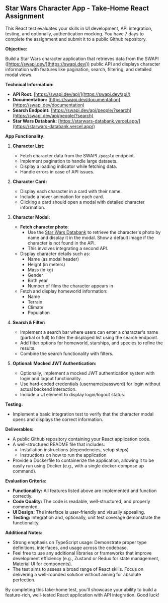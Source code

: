 ## Star Wars Character App - Take-Home React Assignment

This React test evaluates your skills in UI development, API integration, testing, and optionally, authentication mocking. You have 7 days to complete the assignment and submit it to a public Github repository.

**Objective:**

Build a Star Wars character application that retrieves data from the SWAPI ([https://swapi.dev/](https://swapi.dev/)) public API and displays character information with features like pagination, search, filtering, and detailed modal views.

**Technical Information:**

* **API Root:** [https://swapi.dev/api/](https://swapi.dev/api/)
* **Documentation:** [https://swapi.dev/documentation](https://swapi.dev/documentation)
* **Search Endpoint:** [https://swapi.dev/api/people/?search](https://swapi.dev/api/people/?search)
* **Star Wars Databank:** [https://starwars-databank.vercel.app/](https://starwars-databank.vercel.app/)

**App Functionality:**

1. **Character List:**
    * Fetch character data from the SWAPI `/people` endpoint.
    * Implement pagination to handle large datasets.
    * Display a loading indicator while fetching data.
    * Handle errors in case of API issues.

2. **Character Card:**
    * Display each character in a card with their name.
    * Include a hover animation for each card.
    * Clicking a card should open a modal with detailed character information.

3. **Character Modal:**
    * **Fetch character photo**:
        * Use the [Star Wars Databank](https://starwars-databank.vercel.app/character/single#filter-by-name) to retrieve the character's photo by name and display it in the modal. Show a default image if the character is not found in the API.
        * This involves integrating a second API.
    * Display character details such as:
        * Name (as modal header)
        * Height (in meters)
        * Mass (in kg)
        * Gender
        * Birth year
        * Number of films the character appears in
    * Fetch and display homeworld information:
        * Name
        * Terrain
        * Climate
        * Population

4. **Search & Filter:**
    * Implement a search bar where users can enter a character's name (partial or full) to filter the displayed list using the search endpoint.
    * Add filter options for homeworld, starships, and species to refine the results.
    * Combine the search functionality with filters.

5. **Optional: Mocked JWT Authentication:**
    * Optionally, implement a mocked JWT authentication system with login and logout functionality.
    * Use hard-coded credentials (username/password) for login without actual backend interaction.
    * Include a UI element to display login/logout status.

**Testing:**

* Implement a basic integration test to verify that the character modal opens and displays the correct information.

**Deliverables:**

* A public Github repository containing your React application code.
* A well-structured README file that includes:
    * Installation instructions (dependencies, setup steps)
    * Instructions on how to run the application
* Provide a Dockerfile to containerize the application, allowing it to be easily run using Docker (e.g., with a single docker-compose up command).

**Evaluation Criteria:**

* **Functionality:** All features listed above are implemented and function correctly.
* **Code Quality:** The code is readable, well-structured, and properly commented.
* **UI Design:** The interface is user-friendly and visually appealing.
* **Testing:** Integration and, optionally, unit test coverage demonstrate the functionality.

**Additional Notes:**

* Strong emphasis on TypeScript usage: Demonstrate proper type definitions, interfaces, and usage across the codebase.
* Feel free to use any additional libraries or frameworks that improve development efficiency (e.g., Zustand or Redux for state management, Material UI for components).
* The test aims to assess a broad range of React skills. Focus on delivering a well-rounded solution without aiming for absolute perfection.

By completing this take-home test, you’ll showcase your ability to build a feature-rich, well-tested React application with API integration. Good luck!
